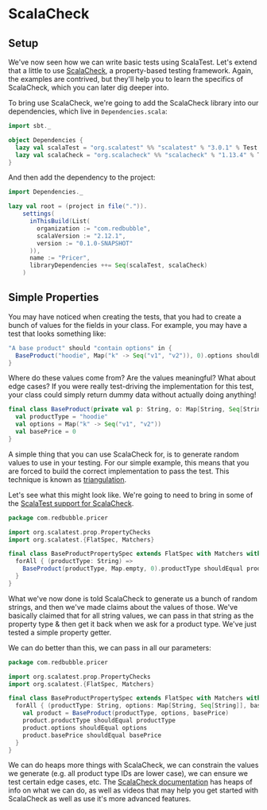 # ScalaCheck

## Setup

We've now seen how we can write basic tests using ScalaTest. Let's extend that a little to use [ScalaCheck](https://www.scalacheck.org), a property-based testing framework. Again, the examples are contrived, but they'll help you to learn the specifics of ScalaCheck, which you can later dig deeper into.

To bring use ScalaCheck, we're going to add the ScalaCheck library into our dependencies, which live in `Dependencies.scala`:

```scala
import sbt._

object Dependencies {
  lazy val scalaTest = "org.scalatest" %% "scalatest" % "3.0.1" % Test
  lazy val scalaCheck = "org.scalacheck" %% "scalacheck" % "1.13.4" % Test
}
```

And then add the dependency to the project:

```scala
import Dependencies._

lazy val root = (project in file(".")).
    settings(
      inThisBuild(List(
        organization := "com.redbubble",
        scalaVersion := "2.12.1",
        version := "0.1.0-SNAPSHOT"
      )),
      name := "Pricer",
      libraryDependencies ++= Seq(scalaTest, scalaCheck)
    )
```

## Simple Properties

You may have noticed when creating the tests, that you had to create a bunch of values for the fields in your class. For example, you may have a test that looks something like:

```scala
"A base product" should "contain options" in {
  BaseProduct("hoodie", Map("k" -> Seq("v1", "v2")), 0).options shouldEqual Map("k" -> Seq("v1", "v2"))
}
```

Where do these values come from? Are the values meaningful? What about edge cases? If you were really test-driving the implementation for this test, your class could simply return dummy data without actually doing anything!

```scala
final class BaseProduct(private val p: String, o: Map[String, Seq[String]], b: Int) {
  val productType = "hoodie"
  val options = Map("k" -> Seq("v1", "v2"))
  val basePrice = 0
}
```

A simple thing that you can use ScalaCheck for, is to generate random values to use in your testing. For our simple example, this means that you are forced to build the correct implementation to pass the test. This technique is known as [triangulation](https://www.google.com.au/search?q=tdd+triangulation).

Let's see what this might look like. We're going to need to bring in some of the [ScalaTest support for ScalaCheck](http://www.scalatest.org/user_guide/property_based_testing).

```scala
package com.redbubble.pricer

import org.scalatest.prop.PropertyChecks
import org.scalatest.{FlatSpec, Matchers}

final class BaseProductPropertySpec extends FlatSpec with Matchers with PropertyChecks {
  forAll { (productType: String) =>
    BaseProduct(productType, Map.empty, 0).productType shouldEqual productType
  }
}
```

What we've now done is told ScalaCheck to generate us a bunch of random strings, and then we've made claims about the values of those. We've basically claimed that for all string values, we can pass in that string as the property type & then get it back when we ask for a product type. We've just tested a simple property getter.

We can do better than this, we can pass in all our parameters:


```scala
package com.redbubble.pricer

import org.scalatest.prop.PropertyChecks
import org.scalatest.{FlatSpec, Matchers}

final class BaseProductPropertySpec extends FlatSpec with Matchers with PropertyChecks {
  forAll { (productType: String, options: Map[String, Seq[String]], basePrice: Int) =>
    val product = BaseProduct(productType, options, basePrice)
    product.productType shouldEqual productType
    product.options shouldEqual options
    product.basePrice shouldEqual basePrice
  }
}
```

We can do heaps more things with ScalaCheck, we can constrain the values we generate (e.g. all product type IDs are lower case), we can ensure we test certain edge cases, etc. The [ScalaCheck documentation](https://www.scalacheck.org/documentation.html) has heaps of info on what we can do, as well as videos that may help you get started with ScalaCheck as well as use it's more advanced features.
